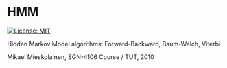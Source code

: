 # HMM
[![License: MIT](https://img.shields.io/badge/License-MIT-yellow.svg)](https://opensource.org/licenses/MIT)

Hidden Markov Model algorithms: Forward-Backward, Baum-Welch, Viterbi

Mikael Mieskolainen, SGN-4106 Course / TUT, 2010
